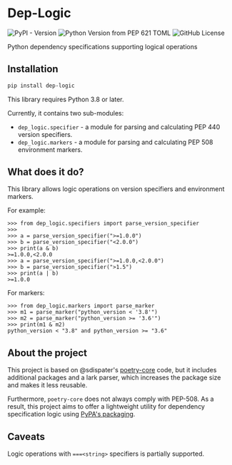 # Dep-Logic

![PyPI - Version](https://img.shields.io/pypi/v/dep-logic)
![Python Version from PEP 621 TOML](https://img.shields.io/python/required-version-toml?tomlFilePath=https%3A%2F%2Fraw.githubusercontent.com%2Fpdm-project%2Fdep-logic%2Fmain%2Fpyproject.toml)
![GitHub License](https://img.shields.io/github/license/pdm-project/dep-logic)


Python dependency specifications supporting logical operations

## Installation

```bash
pip install dep-logic
```

This library requires Python 3.8 or later.

Currently, it contains two sub-modules:

- `dep_logic.specifier` - a module for parsing and calculating PEP 440 version specifiers.
- `dep_logic.markers` - a module for parsing and calculating PEP 508 environment markers.

## What does it do?

This library allows logic operations on version specifiers and environment markers.

For example:

```pycon
>>> from dep_logic.specifiers import parse_version_specifier
>>>
>>> a = parse_version_specifier(">=1.0.0")
>>> b = parse_version_specifier("<2.0.0")
>>> print(a & b)
>=1.0.0,<2.0.0
>>> a = parse_version_specifier(">=1.0.0,<2.0.0")
>>> b = parse_version_specifier(">1.5")
>>> print(a | b)
>=1.0.0
```

For markers:

```pycon
>>> from dep_logic.markers import parse_marker
>>> m1 = parse_marker("python_version < '3.8'")
>>> m2 = parse_marker("python_version >= '3.6'")
>>> print(m1 & m2)
python_version < "3.8" and python_version >= "3.6"
```

## About the project

This project is based on @sdispater's [poetry-core](https://github.com/python-poetry/poetry-core) code, but it includes additional packages and a lark parser, which increases the package size and makes it less reusable.

Furthermore, `poetry-core` does not always comply with PEP-508. As a result, this project aims to offer a lightweight utility for dependency specification logic using [PyPA's packaging](https://github.com/pypa/packaging).

## Caveats

Logic operations with `===<string>` specifiers is partially supported.
